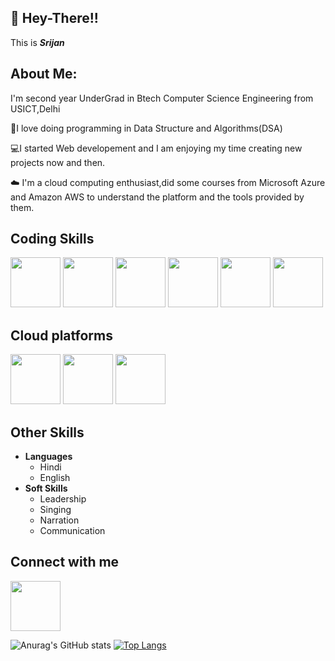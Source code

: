## 👋 Hey-There!! 

This is ***Srijan***

## About Me:
I'm second year UnderGrad in Btech Computer Science Engineering from USICT,Delhi

🌟I love doing programming in Data Structure and Algorithms(DSA) 

💻I started Web developement and I am enjoying my time creating new projects now and then. 

☁️ I'm a cloud computing enthusiast,did some courses from Microsoft Azure and Amazon AWS to understand the platform and the tools provided by them.

## Coding Skills

<p>
<img src="https://upload.wikimedia.org/wikipedia/commons/thumb/1/18/ISO_C%2B%2B_Logo.svg/1200px-ISO_C%2B%2B_Logo.svg.png" height=80px/>
<img src="https://i.pinimg.com/originals/6e/46/e7/6e46e7dbe2bb73dacc055e5dbd85c3ad.png"height=80px/>
<img src="https://toppng.com/uploads/preview/python-logo-11609373642q9ewsev5ea.png" height=80px/>
<img src="https://encrypted-tbn0.gstatic.com/images?q=tbn:ANd9GcSkRUGXR_pLaNtbB7Uw9fKjJBWu42VCTQHy-3pAvBp1vC9yiVdH602-e7mRrLDCkKyojKg&usqp=CAU"height=80px/>
<img src="https://cdn4.iconfinder.com/data/icons/social-media-logos-6/512/121-css3-512.png"height=80px/>
<img src="https://encrypted-tbn0.gstatic.com/images?q=tbn:ANd9GcSJuu0O0PfboD7apVd33JG9kd9aP45iW96IDW9NZM4zxkv2UTsAO5w8emrvdZiGr5-roH0&usqp=CAU"height=80px/>
</p>

## Cloud platforms

<p>
<img src="https://a0.awsstatic.com/libra-css/images/logos/aws_logo_smile_1200x630.png"height=80px/>
<img src="https://upload.wikimedia.org/wikipedia/commons/thumb/f/fa/Microsoft_Azure.svg/1200px-Microsoft_Azure.svg.png"height=80px/>
<img src="https://www.google.com/url?sa=i&url=https%3A%2F%2Fwww.freecodecamp.org%2Fnews%2Fgoogle-cloud-platform-from-zero-to-hero%2F&psig=AOvVaw2LqDzxNfce3EhcSRimM9qK&ust=1665848574439000&source=images&cd=vfe&ved=0CA0QjRxqFwoTCJiz9NaH4PoCFQAAAAAdAAAAABAE"height=80px/>
</p>

## Other Skills

- **Languages**
   - Hindi
   - English
- **Soft Skills**
   - Leadership
   - Singing
   - Narration
   - Communication
 ## Connect with me
  
  [<img src="https://www.citypng.com/public/uploads/preview/hd-linkedin-official-logo-transparent-background-31623962207jz85kqlqot.png" width=80px/>](https://www.linkedin.com/in/srijan-ab9909229/)     
  
  ![Anurag's GitHub stats](https://github-readme-stats.vercel.app/api?username=TruecoderSri&show_icons=true&theme=radical)
  [![Top Langs](https://github-readme-stats.vercel.app/api/top-langs/?username=TruecoderSri&layout=compact)](https://github.com/anuraghazra/github-readme-stats)
